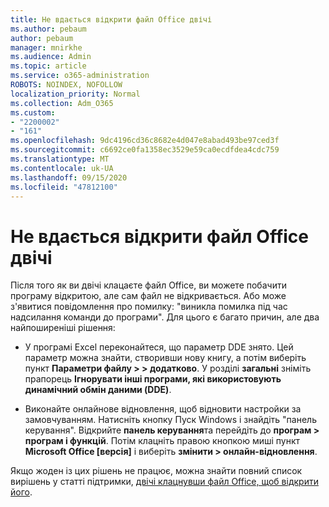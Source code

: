 ```yaml
---
title: Не вдається відкрити файл Office двічі
ms.author: pebaum
author: pebaum
manager: mnirkhe
ms.audience: Admin
ms.topic: article
ms.service: o365-administration
ROBOTS: NOINDEX, NOFOLLOW
localization_priority: Normal
ms.collection: Adm_O365
ms.custom:
- "2200002"
- "161"
ms.openlocfilehash: 9dc4196cd36c8682e4d047e8abad493be97ced3f
ms.sourcegitcommit: c6692ce0fa1358ec3529e59ca0ecdfdea4cdc759
ms.translationtype: MT
ms.contentlocale: uk-UA
ms.lasthandoff: 09/15/2020
ms.locfileid: "47812100"
---
```

# <a name="double-clicking-an-office-file-fails-to-open-it"></a>Не вдається відкрити файл Office двічі

Після того як ви двічі клацаєте файл Office, ви можете побачити програму відкритою, але сам файл не відкривається. Або може з'явитися повідомлення про помилку: "виникла помилка під час надсилання команди до програми". Для цього є багато причин, але два найпоширеніші рішення:

- У програмі Excel переконайтеся, що параметр DDE знято. Цей параметр можна знайти, створивши нову книгу, а потім виберіть пункт **Параметри файлу > > додатково**. У розділі **загальні** зніміть прапорець **Ігнорувати інші програми, які використовують динамічний обмін даними (DDE)**.

- Виконайте онлайнове відновлення, щоб відновити настройки за замовчуванням. Натисніть кнопку Пуск Windows і знайдіть "панель керування". Відкрийте **панель керування**та перейдіть до **програм > програм і функцій**. Потім клацніть правою кнопкою миші пункт **Microsoft Office [версія]** і виберіть **змінити > онлайн-відновлення**.

Якщо жоден із цих рішень не працює, можна знайти повний список вирішень у статті підтримки, [двічі клацнувши файл Office, щоб відкрити його](https://support.office.com/article/Double-clicking-an-Office-file-fails-to-open-it-1e9c0ad9-34c8-4440-a42e-d30186b29ed6).
